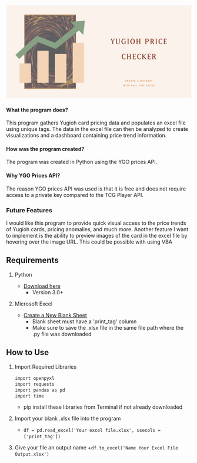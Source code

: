 ![YGO Price Check Banner](https://github.com/SarmadC/YuGiOh-Price-Checker/blob/main/YUGIOH%20PRICE%20CHECK.png)

#### What the program does?
This program gathers Yugioh card pricing data and populates an excel file using unique tags. The data in the excel file can then be analyzed to create visualizations and a dashboard containing price trend information. 

#### How was the program created?
The program was created in Python using the YGO prices API.

#### Why YGO Prices API?
The reason YGO prices API was used is that it is free and does not require access to a private key compared to the TCG Player API.

### Future Features

I would like this program to provide quick visual access to the price trends of Yugioh cards, pricing anomalies, and much more. Another feature I want to
implement is the ability to preview images of the card in the excel file by hovering over the image URL. This could be possible with using VBA

**Requirements**
---

1. Python

    + [Download here](https://www.python.org/downloads/)
        - Version 3.0+

2. Microsoft Excel

    + [Create a New Blank Sheet](https://imgur.com/a/1fmRczi)
        - Blank sheet must have a 'print_tag' column
        - Make sure to save the .xlsx file in the same file path where the .py file was downloaded

**How to Use**
---
1. Import Required Libraries

    ```
    import openpyxl
    import requests
    import pandas as pd
    import time
    ```
    + pip install these libraries from Terminal if not already downloaded

2. Import your blank .xlsx file into the program
   + ```df = pd.read_excel('Your excel file.xlsx', usecols = ['print_tag'])```

3. Give your file an output name
  +```df.to_excel('Name Your Excel File Output.xlsx')```



